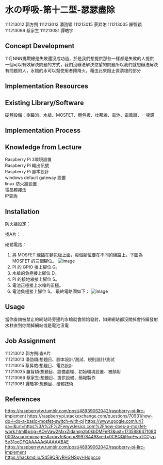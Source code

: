 # 水の呼吸-第十二型-瑟瑟盡除
111213012 郭方朔
111213013 潘劭穎
111213015 蔡昇佑
111213035 羅智穎
111213066 蔡家生
111213081 譚皓宇

## Concept Development

<!-- Why does your team want to build this idea/project?  -->
11月NNN挑戰總是失敗還沒成功過，於是我們想提供那些一樣都是失敗的人提供一個可以有效解決問題的方式，我們沒辦法解決慾望的問題所以我們就想辦法解決有問題的人，水槍的水可以幫使用者降降火，藉由此來阻止做清槍的部分

## Implementation Resources

<!-- e.g., How many Raspberry Pi? How much you spent on these resources? -->

## Existing Library/Software

<!-- Which libraries do you use while you implement the project -->
硬體設備：樹莓派、水槍、MOSFET、麵包板、杜邦線、電池、電風扇、一塊錢

## Implementation Process

<!-- What kind of problems you encounter, and how did you resolve the issue? -->

## Knowledge from Lecture

<!-- What kind of knowledge did you use on this project? -->
Raspberry Pi 3環境設置  
Raspberry Pi 輸出訊號  
Raspberry Pi 腳本設計  
windows default gateway 設置  
linux 防火牆設置  
電晶體接法  
IP查詢
  

## Installation

<!-- How do the user install with your project? -->
防火牆設定：

找A片：

硬體電路：
1. 將 MOSFET 線插在麵包板上面，每個腳位要在不同的線路上。下圖為 MOSFET 的三個腳位。
![image](https://github.com/user-attachments/assets/e01f7153-f6b0-44af-90c0-5ce4a75ea38b)
2. PI 的 GPIO 接上腳位 G。
3. 水槍的負極接上腳位 D。
4. PI 的接地線接上腳位 S。
5. 電池正極接上水槍的正極。
6. 電池負極接上腳位 S。
最終電路圖如下：
![image](https://github.com/user-attachments/assets/5cd73c2c-f89d-4ecf-a5df-f848524f9f5e)

## Usage

<!-- How to use your project -->
當你查詢被禁止的網站時旁邊的水槍就會開始發射，如果網站都沒關掉會持續發射水柱直到你關掉網站或是電池沒電

## Job Assignment
111213012 郭方朔:查A片  
111213013 潘劭穎:想題目、腳本設計/測試、規則設計/測試  
111213015 蔡昇佑:想題目、電路設計  
111213035 羅智穎:想題目、設備處理、初始環境設置、被顏射  
111213066 蔡家生:想題目、提供設備、簡報製作  
111213081 譚皓宇:想題目、硬體技術  
## References
https://raspberrytw.tumblr.com/post/48939062042/raspberry-pi-lirc-implement
https://raspberrypi.stackexchange.com/questions/70931/how-do-i-do-a-basic-mosfet-switch-with-pi
https://www.google.com/url?sa=i&url=https%3A%2F%2Fwww.lesics.com%2Fhow-does-a-mosfet-work.html&psig=AOvVaw2MxxZidanqnzb0kbDMFeR3&ust=1735886471080000&source=images&cd=vfe&opi=89978449&ved=0CBQQjRxqFwoTCOjzp5e31ooDFQAAAAAdAAAAABAE
https://raspberrytw.tumblr.com/post/48939062042/raspberry-pi-lirc-implement  
https://hackmd.io/Sd59QRjvRHGNSpyHHdpccg

